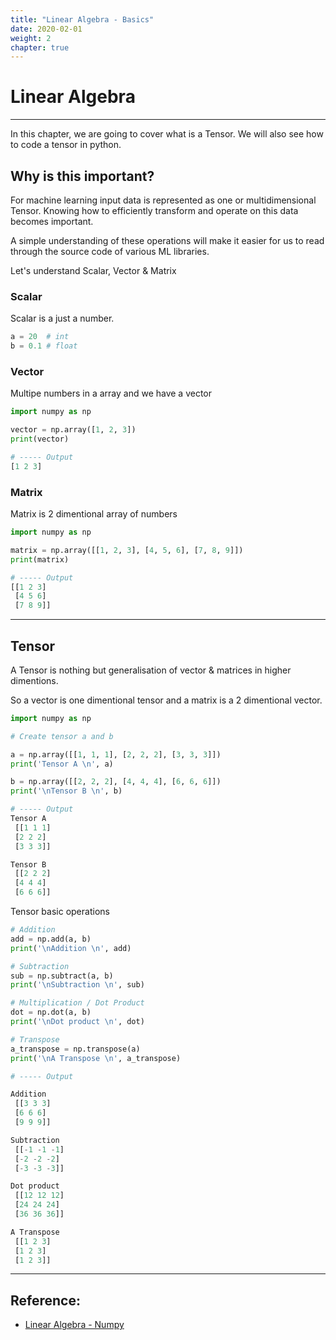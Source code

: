 ```yaml
---
title: "Linear Algebra - Basics"
date: 2020-02-01
weight: 2
chapter: true
---
```


# Linear Algebra
---

In this chapter, we are going to cover what is a Tensor.
We will also see how to code a tensor in python.

## Why is this important?

For machine learning input data is represented as one or multidimensional Tensor. Knowing how to efficiently transform and operate on this data becomes important.

A simple understanding of these operations will make it easier for us to read through the source code of various ML libraries.

Let's understand Scalar, Vector & Matrix

### Scalar
Scalar is a just a number.

```python
a = 20  # int
b = 0.1 # float
```

### Vector
Multipe numbers in a array and we have a vector

```python
import numpy as np

vector = np.array([1, 2, 3])
print(vector)

# ----- Output
[1 2 3]
```

### Matrix
Matrix is 2 dimentional array of numbers

```python
import numpy as np

matrix = np.array([[1, 2, 3], [4, 5, 6], [7, 8, 9]])
print(matrix)

# ----- Output
[[1 2 3]
 [4 5 6]
 [7 8 9]]
```
---

## Tensor

A Tensor is nothing but generalisation of vector & matrices in higher dimentions.

So a vector is one dimentional tensor and a matrix is a 2 dimentional vector.


```python
import numpy as np

# Create tensor a and b

a = np.array([[1, 1, 1], [2, 2, 2], [3, 3, 3]])
print('Tensor A \n', a)

b = np.array([[2, 2, 2], [4, 4, 4], [6, 6, 6]])
print('\nTensor B \n', b)

# ----- Output
Tensor A 
 [[1 1 1]
 [2 2 2]
 [3 3 3]]

Tensor B 
 [[2 2 2]
 [4 4 4]
 [6 6 6]]
```

Tensor basic operations

```python
# Addition
add = np.add(a, b)
print('\nAddition \n', add)

# Subtraction
sub = np.subtract(a, b)
print('\nSubtraction \n', sub)

# Multiplication / Dot Product
dot = np.dot(a, b)
print('\nDot product \n', dot)

# Transpose
a_transpose = np.transpose(a)
print('\nA Transpose \n', a_transpose)

# ----- Output

Addition 
 [[3 3 3]
 [6 6 6]
 [9 9 9]]

Subtraction 
 [[-1 -1 -1]
 [-2 -2 -2]
 [-3 -3 -3]]

Dot product 
 [[12 12 12]
 [24 24 24]
 [36 36 36]]

A Transpose 
 [[1 2 3]
 [1 2 3]
 [1 2 3]]
```

----
## Reference:

* [Linear Algebra - Numpy](https://docs.scipy.org/doc/numpy/reference/routines.linalg.html)




